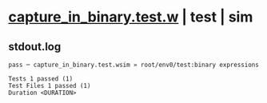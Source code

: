 # [capture_in_binary.test.w](../../../../../examples/tests/valid/capture_in_binary.test.w) | test | sim

## stdout.log
```log
pass ─ capture_in_binary.test.wsim » root/env0/test:binary expressions
 
Tests 1 passed (1)
Test Files 1 passed (1)
Duration <DURATION>
```

